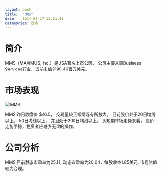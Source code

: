 ```yaml
---
layout: post
title:  "MMS"
date:   2014-02-17 12:21:41
categories: 观点
---
```


# 简介
MMS（MAXIMUS, Inc.）是USA著名上市公司，
公司主要从事Business Services行业，当前市值3180.46百万美元。

# 市场表现

![MMS](http://finviz.com/chart.ashx?t=MMS&ty=c&ta=1&p=d&s=l)

MMS 昨日收盘价 $46.5，
交易量较正常情况有所放大。
目前股价处于20日均线以上，
50日均线以上，
并且处于200日均线以上。
从短期市场走势来看，
股价走势平稳，投资者应减少无谓的操作。

# 公司分析
MMS 目前静态市盈率为25.14, 动态市盈率为20.04，每股收益1.85美元,
市场估值较为合理。
